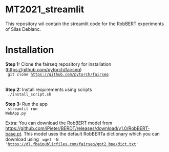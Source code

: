 # MT2021_streamlit
This repository wil contain the streamlit code for the RobBERT experiments of Silas Deblanc.

# Installation
**Step 1:** Clone the fairseq repository for installation (https://github.com/pytorch/fairseq)<br>
<code> git clone https://github.com/pytorch/fairseq </code><br>

**Step 2:** Install requirements using scripts<br>
<code> ./install_script.sh</code><br>

**Step 3:** Run the app <br>
<code> streamlit run WebApp.py</code><br>

Extra: You can download the RobBERT model from https://github.com/iPieter/BERDT/releases/download/v1.0/RobBERT-base.pt. This model uses the default RobBERTa dictionary which you can download using <code> wget -N 'https://dl.fbaipublicfiles.com/fairseq/gpt2_bpe/dict.txt' </code>

<!-- Note for myself: Run 'conda activate mt_streamlit'  -->